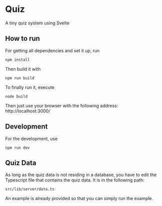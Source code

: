 # Quiz
A tiny quiz system using Svelte

## How to run
For getting all dependencies and set it up, run
```
npm install
```

Then build it with
```
npm run build
```

To finally run it, execute
```
node build
```

Then just use your browser with the following address:
http://localhost:3000/

## Development
For the development, use
```
npm run dev
```

## Quiz Data
As long as the quiz data is not residing in a database, you have to edit the Typescript file that contains the quiz data. It is in the following path:
```
src/lib/server/data.ts
```
An example is already provided so that you can simply run the example.